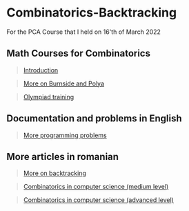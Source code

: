 # Combinatorics-Backtracking
For the PCA Course that I held on 16'th of March 2022


## Math Courses for Combinatorics
> [Introduction](https://www.youtube.com/playlist?list=PLGB0U_OssPo61SjBLstG16BF6BgmCAwKS)  

> [More on Burnside and Polya](https://www.youtube.com/playlist?list=PLa8j0YHOYQQIkW0OUGBrqe6PqxeOSqrZi)  

> [Olympiad training](https://www.youtube.com/playlist?list=PLKSlqHu41Z6JgFS7gS_bXbpOtjrUxaaqH)  

## Documentation and problems in English
> [More programming problems](https://cp-algorithms.web.app/#combinatorics)

## More articles in romanian
> [More on backtracking](https://cppi.sync.ro/materia/lectii/backtracking%20si%20elemente%20de%20combinatorica.pdf)  

> [Combinatorics in computer science (medium level)](https://iordachebogdan.github.io/cppi/combinatorica_nivel_mediu.html)  

> [Combinatorics in computer science (advanced level)](https://iordachebogdan.github.io/cppi/combinatorica_nivel_mediu.html)
